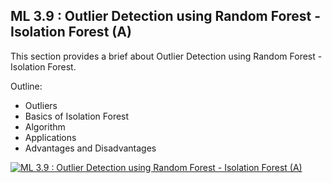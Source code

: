 ## ML 3.9 : Outlier Detection using Random Forest - Isolation Forest (A)

This section provides a brief about Outlier Detection using Random Forest - Isolation Forest.

Outline:

- Outliers
- Basics of Isolation Forest
- Algorithm
- Applications
- Advantages and Disadvantages

[![ML 3.9 : Outlier Detection using Random Forest - Isolation Forest (A)](https://ars.els-cdn.com/content/image/1-s2.0-S1474034620301105-gr3.jpg)](https://drive.google.com/file/d/141-6yO4Oda1ETIpJZfJWTSGEQa0-mtOn/view?usp=sharing)
